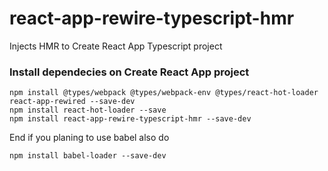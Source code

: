 # react-app-rewire-typescript-hmr
Injects HMR to Create React App Typescript project

### Install dependecies on Create React App project

```
npm install @types/webpack @types/webpack-env @types/react-hot-loader react-app-rewired --save-dev
npm install react-hot-loader --save
npm install react-app-rewire-typescript-hmr --save-dev
```

End if you planing to use babel also do
```
npm install babel-loader --save-dev
```

